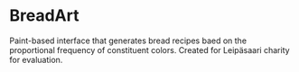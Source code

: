 # BreadArt

Paint-based interface that generates bread recipes baed on the proportional frequency of constituent colors.
Created for Leipäsaari charity for evaluation.
